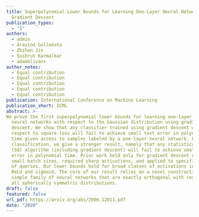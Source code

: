 ```yaml
---
title: Superpolynomial Lower Bounds for Learning One-Layer Neural Networks using
  Gradient Descent
publication_types:
  - "1"
authors:
  - admin
  - Aravind Gollakota
  - Zhihan Jin
  - Sushrut Karmalkar
  - adamklivans
author_notes:
  - Equal contribution
  - Equal contribution
  - Equal contribution
  - Equal contribution
  - Equal contribution
publication: International Conference on Machine Learning
publication_short: ICML
abstract: >-
We prove the first superpolynomial lower bounds for learning one-layer
  neural networks with respect to the Gaussian distribution using gradient
  descent. We show that any classifier trained using gradient descent with
  respect to square-loss will fail to achieve small test error in polynomial
  time given access to samples labeled by a one-layer neural network. For
  classification, we give a stronger result, namely that any statistical query
  (SQ) algorithm (including gradient descent) will fail to achieve small test
  error in polynomial time. Prior work held only for gradient descent run with
  small batch sizes, required sharp activations, and applied to specific classes
  of queries. Our lower bounds hold for broad classes of activations including
  ReLU and sigmoid. The core of our result relies on a novel construction of a
  simple family of neural networks that are exactly orthogonal with respect to
  all spherically symmetric distributions.
draft: false
featured: false
url_pdf: https://arxiv.org/abs/2006.12011.pdf
date: "2020"
---
```

